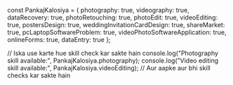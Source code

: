 const PankajKalosiya = {
  photography: true,
  videography: true,
  dataRecovery: true,
  photoRetouching: true,
  photoEdit: true,
  videoEditing: true,
  postersDesign: true,
  weddingInvitationCardDesign: true,
  shareMarket: true,
  pcLaptopSoftwareProblem: true,
  videoPhotoSoftwareApplication: true,
  onlineForms: true,
  dataEntry: true
};

// Iska use karte hue skill check kar sakte hain
console.log("Photography skill available:", PankajKalosiya.photography);
console.log("Video editing skill available:", PankajKalosiya.videoEditing);
// Aur aapke aur bhi skill checks kar sakte hain
